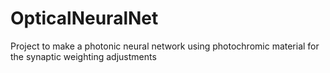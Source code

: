 # OpticalNeuralNet
Project to make a photonic neural network using photochromic material for the synaptic weighting adjustments
